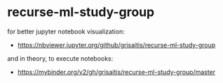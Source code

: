 # recurse-ml-study-group

for better jupyter notebook visualization:
- https://nbviewer.jupyter.org/github/grisaitis/recurse-ml-study-group

and in theory, to execute notebooks:
- https://mybinder.org/v2/gh/grisaitis/recurse-ml-study-group/master
